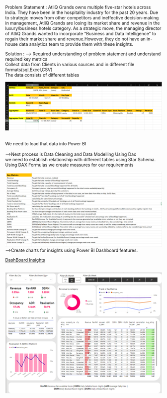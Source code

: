 Problem Statement :
AtliQ Grands owns multiple five-star hotels across India. They have been in the hospitality industry for the past 20 years.
Due to strategic moves from other competitors and ineffective decision-making in management, AtliQ Grands are losing its market share and revenue in the luxury/business hotels category.
As a strategic move, the managing director of AtliQ Grands wanted to incorporate “Business and Data Intelligence” to regain their market share and revenue.However, they do not have an in-house data analytics team to provide them with these insights.

Solution :
--> Required understanding of problem statement and understand required key metrics<br>
Collect data from Clients in various sources and in different file formats(sql,Excel,CSV)<br>
The data consists of different tables<br>

<img src="Assets/Screenshot_Tables.png" alt="Tables" title="Tables">

<br> We need to load that data into Power BI<br>
<br>
-->Next process is Data Cleaning and Data Modelling Using Dax<br>
we need to establish relationship with different tables using Star Schema.<br>
Using DAX Formulas we create measures for our requirements<br>

<img src="Assets/Screenshot_Metrics.png" alt="Tables" title="Metrics">
<br>
-->Create charts for insights using Power BI Dashboard features.<br>

[DashBoard Insights](hotelsPBI.pbix)

<br>

<img src="Assets/Screenshot_Dashboard.png" alt="Tables" title="Tables">

